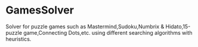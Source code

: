 # GamesSolver
Solver for puzzle games such as Mastermind,Sudoku,Numbrix &amp; Hidato,15-puzzle game,Connecting Dots,etc. using different searching algorithms with heuristics.
